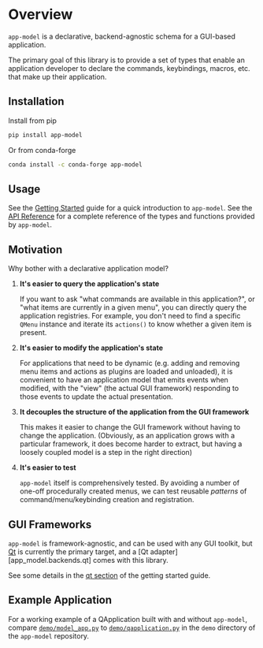 # Overview

`app-model` is a declarative, backend-agnostic schema for a GUI-based application.

The primary goal of this library is to provide a set of types that enable
an application developer to declare the commands, keybindings, macros, etc.
that make up their application.

## Installation

Install from pip

```bash
pip install app-model
```

Or from conda-forge

```bash
conda install -c conda-forge app-model
```

## Usage

See the [Getting Started](getting_started.md) guide for a quick introduction to
`app-model`. See the [API Reference](reference/index.md) for a complete
reference of the types and functions provided by `app-model`.

## Motivation

Why bother with a declarative application model?

1. **It's easier to query the application's state**

    If you want to ask "what commands are available in this application?", or
    "what items are currently in a given menu", you can directly query the
    application registries.  For example, you don't need to find a specific
    `QMenu` instance and iterate its `actions()` to know whether a given item is
    present.

1. **It's easier to modify the application's state**

    For applications that need to be dynamic (e.g. adding and removing menu
    items and actions as plugins are loaded and unloaded), it is convenient to
    have an application model that emits events when modified, with the "view"
    (the actual GUI framework) responding to those events to update the actual
    presentation.

1. **It decouples the structure of the application from the GUI framework**

    This makes it easier to change the GUI framework without having to change the
   application. (Obviously, as an application grows with a particular framework,
   it does become harder to extract, but having a loosely coupled model is a step
   in the right direction)

1. **It's easier to test**

    `app-model` itself is comprehensively tested.  By avoiding a number of
    one-off procedurally created menus, we can test reusable *patterns* of
    command/menu/keybinding creation and registration.

## GUI Frameworks

`app-model` is framework-agnostic, and can be used with any GUI toolkit, but
[Qt](https://www.qt.io) is currently the primary target, and a
[Qt adapter][app_model.backends.qt] comes with this library.

See some details in the [qt section](getting_started.md#qt) of the getting
started guide.

## Example Application

For a working example of a QApplication built with and without `app-model`,
compare
[`demo/model_app.py`](https://github.com/pyapp-kit/app-model/blob/main/demo/model_app.py)
to
[`demo/qapplication.py`](https://github.com/pyapp-kit/app-model/blob/main/demo/qapplication.py)
in the `demo` directory of the `app-model` repository.
